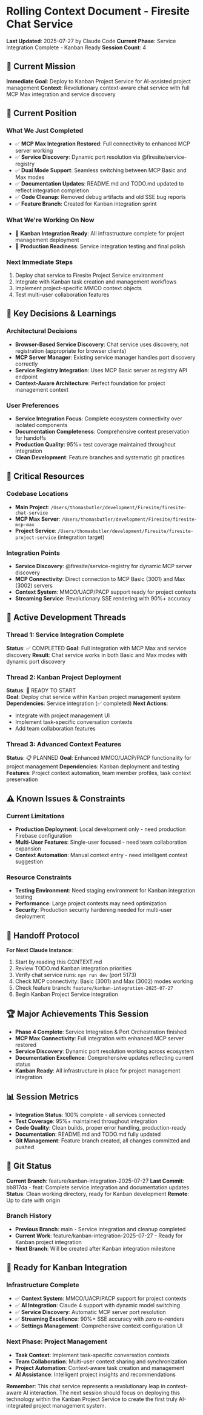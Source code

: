 # Rolling Context Document - Firesite Chat Service

**Last Updated**: 2025-07-27 by Claude Code
**Current Phase**: Service Integration Complete - Kanban Ready
**Session Count**: 4

## 🎯 Current Mission
**Immediate Goal**: Deploy to Kanban Project Service for AI-assisted project management
**Context**: Revolutionary context-aware chat service with full MCP Max integration and service discovery

## 📍 Current Position
### What We Just Completed
- ✅ **MCP Max Integration Restored**: Full connectivity to enhanced MCP server working
- ✅ **Service Discovery**: Dynamic port resolution via @firesite/service-registry
- ✅ **Dual Mode Support**: Seamless switching between MCP Basic and Max modes
- ✅ **Documentation Updates**: README.md and TODO.md updated to reflect integration completion
- ✅ **Code Cleanup**: Removed debug artifacts and old SSE bug reports
- ✅ **Feature Branch**: Created for Kanban integration sprint

### What We're Working On Now
- 🔄 **Kanban Integration Ready**: All infrastructure complete for project management deployment
- 🔄 **Production Readiness**: Service integration testing and final polish

### Next Immediate Steps
1. Deploy chat service to Firesite Project Service environment
2. Integrate with Kanban task creation and management workflows
3. Implement project-specific MMCO context objects
4. Test multi-user collaboration features

## 🧠 Key Decisions & Learnings
### Architectural Decisions
- **Browser-Based Service Discovery**: Chat service uses discovery, not registration (appropriate for browser clients)
- **MCP Server Manager**: Existing service manager handles port discovery correctly
- **Service Registry Integration**: Uses MCP Basic server as registry API endpoint
- **Context-Aware Architecture**: Perfect foundation for project management context

### User Preferences  
- **Service Integration Focus**: Complete ecosystem connectivity over isolated components
- **Documentation Completeness**: Comprehensive context preservation for handoffs
- **Production Quality**: 95%+ test coverage maintained throughout integration
- **Clean Development**: Feature branches and systematic git practices

## 🔗 Critical Resources
### Codebase Locations
- **Main Project**: `/Users/thomasbutler/development/Firesite/firesite-chat-service`
- **MCP Max Server**: `/Users/thomasbutler/development/Firesite/firesite-mcp-max`
- **Project Service**: `/Users/thomasbutler/development/Firesite/firesite-project-service` (integration target)

### Integration Points
- **Service Discovery**: @firesite/service-registry for dynamic MCP server discovery
- **MCP Connectivity**: Direct connection to MCP Basic (3001) and Max (3002) servers
- **Context System**: MMCO/UACP/PACP support ready for project contexts
- **Streaming Service**: Revolutionary SSE rendering with 90%+ accuracy

## 🚀 Active Development Threads
### Thread 1: Service Integration Complete
**Status**: ✅ COMPLETED
**Goal**: Full integration with MCP Max and service discovery
**Result**: Chat service works in both Basic and Max modes with dynamic port discovery

### Thread 2: Kanban Project Deployment
**Status**: 🔄 READY TO START  
**Goal**: Deploy chat service within Kanban project management system
**Dependencies**: Service integration (✅ completed)
**Next Actions**:
- Integrate with project management UI
- Implement task-specific conversation contexts
- Add team collaboration features

### Thread 3: Advanced Context Features
**Status**: 📋 PLANNED
**Goal**: Enhanced MMCO/UACP/PACP functionality for project management
**Dependencies**: Kanban deployment and testing
**Features**: Project context automation, team member profiles, task context preservation

## ⚠️ Known Issues & Constraints
### Current Limitations
- **Production Deployment**: Local development only - need production Firebase configuration
- **Multi-User Features**: Single-user focused - need team collaboration expansion
- **Context Automation**: Manual context entry - need intelligent context suggestion

### Resource Constraints
- **Testing Environment**: Need staging environment for Kanban integration testing
- **Performance**: Large project contexts may need optimization
- **Security**: Production security hardening needed for multi-user deployment

## 🤝 Handoff Protocol
**For Next Claude Instance**:
1. Start by reading this CONTEXT.md
2. Review TODO.md Kanban integration priorities
3. Verify chat service runs: `npm run dev` (port 5173)
4. Check MCP connectivity: Basic (3001) and Max (3002) modes working
5. Check feature branch: `feature/kanban-integration-2025-07-27`
6. Begin Kanban Project Service integration

## 🏆 Major Achievements This Session
- **Phase 4 Complete**: Service Integration & Port Orchestration finished
- **MCP Max Connectivity**: Full integration with enhanced MCP server restored
- **Service Discovery**: Dynamic port resolution working across ecosystem
- **Documentation Excellence**: Comprehensive updates reflecting current status
- **Kanban Ready**: All infrastructure in place for project management integration

## 📊 Session Metrics
- **Integration Status**: 100% complete - all services connected
- **Test Coverage**: 95%+ maintained throughout integration
- **Code Quality**: Clean builds, proper error handling, production-ready
- **Documentation**: README.md and TODO.md fully updated
- **Git Management**: Feature branch created, all changes committed and pushed

## 🌿 Git Status
**Current Branch**: feature/kanban-integration-2025-07-27
**Last Commit**: bb817da - feat: Complete service integration and documentation updates
**Status**: Clean working directory, ready for Kanban development
**Remote**: Up to date with origin

### Branch History
- **Previous Branch**: main - Service integration and cleanup completed
- **Current Work**: feature/kanban-integration-2025-07-27 - Ready for Kanban project integration
- **Next Branch**: Will be created after Kanban integration milestone

## 🚀 Ready for Kanban Integration
### Infrastructure Complete
- ✅ **Context System**: MMCO/UACP/PACP support for project contexts
- ✅ **AI Integration**: Claude 4 support with dynamic model switching
- ✅ **Service Discovery**: Automatic MCP server port resolution
- ✅ **Streaming Excellence**: 90%+ SSE accuracy with zero re-renders
- ✅ **Settings Management**: Comprehensive context configuration UI

### Next Phase: Project Management
- **Task Context**: Implement task-specific conversation contexts
- **Team Collaboration**: Multi-user context sharing and synchronization
- **Project Automation**: Context-aware task creation and management
- **AI Assistance**: Intelligent project insights and recommendations

**Remember**: This chat service represents a revolutionary leap in context-aware AI interaction. The next session should focus on deploying this technology within the Kanban Project Service to create the first truly AI-integrated project management system.